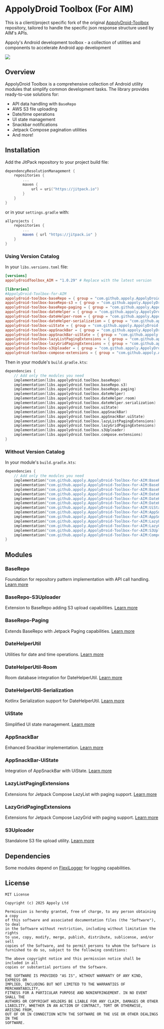 # AppolyDroid Toolbox (For AIM)

This is a client/project specific fork of the original [AppolyDroid-Toolbox](https://github.com/appoly/AppolyDroid-Toolbox) repository, tailored to handle the specific json response structure used by
AIM's APIs.

Appoly's Android development toolbox - a collection of utilities and components to accelerate Android app development

[![](https://jitpack.io/v/appoly/AppolyDroid-Toolbox-for-AIM.svg)](https://jitpack.io/#appoly/AppolyDroid-Toolbox-for-AIM)

## Overview

AppolyDroid Toolbox is a comprehensive collection of Android utility modules that simplify common development tasks. The library provides ready-to-use solutions for:

- API data handling with `BaseRepo`
- AWS S3 file uploading
- Date/time operations
- UI state management
- Snackbar notifications
- Jetpack Compose pagination utilities
- And more!

## Installation

Add the JitPack repository to your project build file:

```gradle.kts
dependencyResolutionManagement {
    repositories {
        ...
        maven {
            url = uri("https://jitpack.io")
        }
    }
}
```
or in your `settings.gradle` with:
```gradle
allprojects {
    repositories {
        ...
        maven { url "https://jitpack.io" }
    }
}
```

### Using Version Catalog

In your `libs.versions.toml` file:

```toml
[versions]
appolydroidToolbox_AIM = "1.0.29" # Replace with the latest version

[libraries]
#AppolyDroid-Toolbox-for-AIM
appolydroid-toolbox-baseRepo = { group = "com.github.appoly.AppolyDroid-Toolbox-for-AIM", name = "BaseRepo", version.ref = "appolydroidToolbox_AIM" }
appolydroid-toolbox-baseRepo-s3 = { group = "com.github.appoly.AppolyDroid-Toolbox-for-AIM", name = "BaseRepo-S3Uploader", version.ref = "appolydroidToolbox_AIM" }
appolydroid-toolbox-baseRepo-paging = { group = "com.github.appoly.AppolyDroid-Toolbox-for-AIM", name = "BaseRepo-Paging", version.ref = "appolydroidToolbox_AIM" }
appolydroid-toolbox-dateHelper = { group = "com.github.appoly.AppolyDroid-Toolbox-for-AIM", name = "DateHelperUtil", version.ref = "appolydroidToolbox_AIM" }
appolydroid-toolbox-dateHelper-room = { group = "com.github.appoly.AppolyDroid-Toolbox-for-AIM", name = "DateHelperUtil-Room", version.ref = "appolydroidToolbox_AIM" }
appolydroid-toolbox-dateHelper-serialization = { group = "com.github.appoly.AppolyDroid-Toolbox-for-AIM", name = "DateHelperUtil-Serialization", version.ref = "appolydroidToolbox_AIM" }
appolydroid-toolbox-uiState = { group = "com.github.appoly.AppolyDroid-Toolbox-for-AIM", name = "UiState", version.ref = "appolydroidToolbox_AIM" }
appolydroid-toolbox-appSnackBar = { group = "com.github.appoly.AppolyDroid-Toolbox-for-AIM", name = "AppSnackBar", version.ref = "appolydroidToolbox_AIM" }
appolydroid-toolbox-appSnackBar-uiState = { group = "com.github.appoly.AppolyDroid-Toolbox-for-AIM", name = "AppSnackBar-UiState", version.ref = "appolydroidToolbox_AIM" }
appolydroid-toolbox-lazyListPagingExtensions = { group = "com.github.appoly.AppolyDroid-Toolbox-for-AIM", name = "LazyListPagingExtensions", version.ref = "appolydroidToolbox_AIM" }
appolydroid-toolbox-lazyGridPagingExtensions = { group = "com.github.appoly.AppolyDroid-Toolbox-for-AIM", name = "LazyGridPagingExtensions", version.ref = "appolydroidToolbox_AIM" }
appolydroid-toolbox-s3Uploader = { group = "com.github.appoly.AppolyDroid-Toolbox-for-AIM", name = "S3Uploader", version.ref = "appolydroidToolbox_AIM" }
appolydroid-toolbox-compose-extensions = { group = "com.github.appoly.AppolyDroid-Toolbox-for-AIM", name = "ComposeExtensions", version.ref = "appolydroidToolbox_AIM" }
```

Then in your module's `build.gradle.kts`:

```gradle.kts
dependencies {
    // Add only the modules you need
    implementation(libs.appolydroid.toolbox.baseRepo)
    implementation(libs.appolydroid.toolbox.baseRepo.s3)
    implementation(libs.appolydroid.toolbox.baseRepo.paging)
    implementation(libs.appolydroid.toolbox.dateHelper)
    implementation(libs.appolydroid.toolbox.dateHelper.room)
    implementation(libs.appolydroid.toolbox.dateHelper.serialization)
    implementation(libs.appolydroid.toolbox.uiState)
    implementation(libs.appolydroid.toolbox.appSnackBar)
    implementation(libs.appolydroid.toolbox.appSnackBar.uiState)
    implementation(libs.appolydroid.toolbox.lazyListPagingExtensions)
    implementation(libs.appolydroid.toolbox.lazyGridPagingExtensions)
    implementation(libs.appolydroid.toolbox.s3Uploader)
    implementation(libs.appolydroid.toolbox.compose.extensions)
}
```

### Without Version Catalog

In your module's `build.gradle.kts`:

```gradle.kts
dependencies {
    // Add only the modules you need
    implementation("com.github.appoly.AppolyDroid-Toolbox-for-AIM:BaseRepo:1.0.29")
    implementation("com.github.appoly.AppolyDroid-Toolbox-for-AIM:BaseRepo-S3Uploader:1.0.29")
    implementation("com.github.appoly.AppolyDroid-Toolbox-for-AIM:BaseRepo-Paging:1.0.29")
    implementation("com.github.appoly.AppolyDroid-Toolbox-for-AIM:DateHelperUtil:1.0.29")
    implementation("com.github.appoly.AppolyDroid-Toolbox-for-AIM:DateHelperUtil-Room:1.0.29")
    implementation("com.github.appoly.AppolyDroid-Toolbox-for-AIM:DateHelperUtil-Serialization:1.0.29")
    implementation("com.github.appoly.AppolyDroid-Toolbox-for-AIM:UiState:1.0.29")
    implementation("com.github.appoly.AppolyDroid-Toolbox-for-AIM:AppSnackBar:1.0.29")
    implementation("com.github.appoly.AppolyDroid-Toolbox-for-AIM:AppSnackBar-UiState:1.0.29")
    implementation("com.github.appoly.AppolyDroid-Toolbox-for-AIM:LazyListPagingExtensions:1.0.29")
    implementation("com.github.appoly.AppolyDroid-Toolbox-for-AIM:LazyGridPagingExtensions:1.0.29")
    implementation("com.github.appoly.AppolyDroid-Toolbox-for-AIM:S3Uploader:1.0.29")
    implementation("com.github.appoly.AppolyDroid-Toolbox-for-AIM:ComposeExtensions:1.0.29")
}
```

## Modules

### BaseRepo
Foundation for repository pattern implementation with API call handling.
[Learn more](BaseRepo/README.md)

### BaseRepo-S3Uploader
Extension to BaseRepo adding S3 upload capabilities.
[Learn more](BaseRepo-S3Uploader/README.md)

### BaseRepo-Paging
Extends BaseRepo with Jetpack Paging capabilities.
[Learn more](BaseRepo-Paging/README.md)

### DateHelperUtil
Utilities for date and time operations.
[Learn more](DateHelperUtil/README.md)

### DateHelperUtil-Room
Room database integration for DateHelperUtil.
[Learn more](DateHelperUtil-Room/README.md)

### DateHelperUtil-Serialization
Kotlinx Serialization support for DateHelperUtil.
[Learn more](DateHelperUtil-Serialization/README.md)

### UiState
Simplified UI state management.
[Learn more](UiState/README.md)

### AppSnackBar
Enhanced Snackbar implementation.
[Learn more](AppSnackBar/README.md)

### AppSnackBar-UiState
Integration of AppSnackBar with UiState.
[Learn more](AppSnackBar-UiState/README.md)

### LazyListPagingExtensions
Extensions for Jetpack Compose LazyList with paging support.
[Learn more](LazyListPagingExtensions/README.md)

### LazyGridPagingExtensions
Extensions for Jetpack Compose LazyGrid with paging support.
[Learn more](LazyGridPagingExtensions/README.md)

### S3Uploader
Standalone S3 file upload utility.
[Learn more](S3Uploader/README.md)

## Dependencies

Some modules depend on [FlexiLogger](https://github.com/projectdelta6/FlexiLogger) for logging capabilities.

## License

```
MIT License

Copyright (c) 2025 Appoly Ltd

Permission is hereby granted, free of charge, to any person obtaining a copy
of this software and associated documentation files (the "Software"), to deal
in the Software without restriction, including without limitation the rights
to use, copy, modify, merge, publish, distribute, sublicense, and/or sell
copies of the Software, and to permit persons to whom the Software is
furnished to do so, subject to the following conditions:

The above copyright notice and this permission notice shall be included in all
copies or substantial portions of the Software.

THE SOFTWARE IS PROVIDED "AS IS", WITHOUT WARRANTY OF ANY KIND, EXPRESS OR
IMPLIED, INCLUDING BUT NOT LIMITED TO THE WARRANTIES OF MERCHANTABILITY,
FITNESS FOR A PARTICULAR PURPOSE AND NONINFRINGEMENT. IN NO EVENT SHALL THE
AUTHORS OR COPYRIGHT HOLDERS BE LIABLE FOR ANY CLAIM, DAMAGES OR OTHER
LIABILITY, WHETHER IN AN ACTION OF CONTRACT, TORT OR OTHERWISE, ARISING FROM,
OUT OF OR IN CONNECTION WITH THE SOFTWARE OR THE USE OR OTHER DEALINGS IN THE
SOFTWARE.
```

